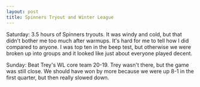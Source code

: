 ```yaml
---
layout: post
title: Spinners Tryout and Winter League
---
```


Saturday: 3.5 hours of Spinners tryouts. It was windy and cold, but that didn&#39;t bother me too much after warmups. It&#39;s hard for me to tell how I did compared to anyone. I was top ten in the beep test, but otherwise we were broken up into groups and it looked like just about everyone played decent.

Sunday: Beat Trey&#39;s WL core team 20-19. Trey wasn&#39;t there, but the game was still close. We should have won by more because we were up 8-1 in the first quarter, but then really slowed down.
